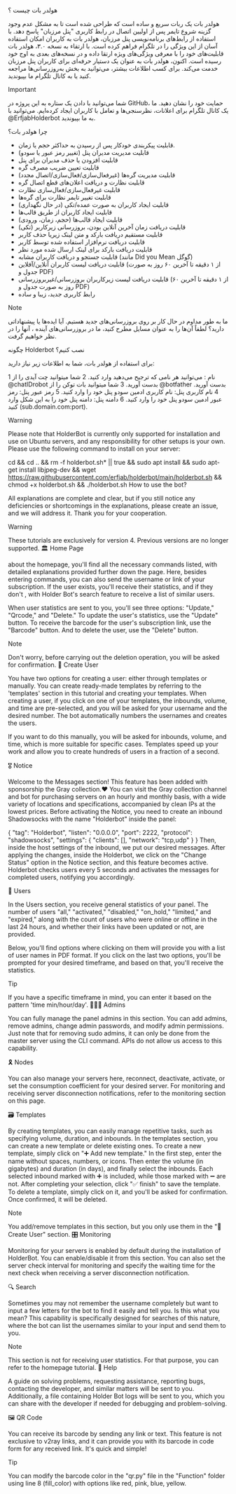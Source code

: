 هولدر بات چیست ؟

هولدر بات یک ربات سریع و ساده است که طراحی شده است تا به مشکل عدم وجود گزینه شروع تایمر پس از اولیین اتصال در رابط کاربری "پنل مرزبان" پاسخ دهد. با استفاده از رابط‌های برنامه‌نویسی پنل مرزبان، هولدر بات به کاربران امکان استفاده آسان از این ویژگی را در تلگرام فراهم کرده است. با ارتقاء به نسخه ۳.۰، هولدر بات قابلیت‌های خود را با معرفی ویژگی‌های ویژه ارتقا داده و در نسخه‌های بعدی به اوج خود رسیده است. اکنون، هولدر بات به عنوان یک دستیار حرفه‌ای برای کاربران پنل مرزبان خدمت می‌کند. برای کسب اطلاعات بیشتر، می‌توانید به بخش به‌روزرسانی‌ها مراجعه کنید یا به کانال تلگرام ما بپیوندید.

Important

شما می‌توانید با دادن یک ستاره به این پروژه در GitHub، حمایت خود را نشان دهید. ما یک کانال تلگرام برای اعلانات، نظرسنجی‌ها و تعامل با کاربران ایجاد کرده‌ایم. می‌توانید با @ErfjabHolderbot به ما بپیوندید.

چرا هولدر بات؟

- قابلیت پیکربندی خودکار پس از رسیدن به حداکثر حجم یا زمان.
- قابلیت مدیریت مدیران پنل (تغییر رمز عبور یا سودو)
- قابلیت افزودن یا حذف مدیران برای پنل
- قابلیت تعیین ضریب مصرف گره
- قابلیت مدیریت گره‌ها (غیرفعال‌سازی/فعال‌سازی/اتصال مجدد)
- قابلیت نظارت و دریافت اعلان‌های قطع اتصال گره
- قابلیت غیرفعال‌سازی/فعال‌سازی نظارت
- قابلیت تغییر تایمر نظارت برای گره‌ها
- قابلیت ایجاد کاربران به صورت عمده/تکی (در حال نگهداری)
- قابلیت ایجاد کاربران از طریق قالب‌ها
- قابلیت ایجاد قالب‌ها (حجم، زمان، ورودی)
- قابلیت دریافت زمان آخرین آنلاین بودن، بروزرسانی زیرکاربر (تکی)
- قابلیت مستقیم دریافت بارکد و متن لینک زیریا حذف کاربر
- قابلیت دریافت نرم‌افزار استفاده شده توسط کاربر
- قابلیت دریافت بارکد برای لینک ارسال شده مورد نظر
- قابلیت جستجو و دریافت کاربران مشابه (مانند Did you Mean گوگل)
- قابلیت دریافت لیست کاربران آنلاین/آفلاین (از ۱ دقیقه تا آخرین ۶۰ روز به صورت جدول و PDF)
- قابلیت دریافت لیست زیرکاربران بروزرسانی/غیربروزرسانی (از ۱ دقیقه تا آخرین ۶۰ روز به صورت جدول و PDF)
- رابط کاربری جدید، زیبا و ساده



Note

ما به ‌طور مداوم در حال کار بر روی بروزرسانی‌های جدید هستیم. آیا ایده‌ها یا پیشنهاداتی دارید؟ لطفاً آن‌ها را به عنوان مسایل مطرح کنید، ما در بروزرسانی‌های آینده ، آنها را در نظر خواهیم گرفت.

چگونه Holderbot نصب کنیم؟

برای استفاده از هولدر بات، شما به اطلاعات زیر نیاز دارید:

1 نام : می‌توانید هر نامی که ترجیح می‌دهید وارد کنید.
2 شما میتوانید چت آیدی را از @chatIDrobot بدست آورید.
3 شما میتوانید بات توکن را از @botfather بدست آورید.
4 نام کاربری پنل: نام کاربری ادمین سودو پنل خود را وارد کنید.
5 رمز عبور پنل: رمز عبور ادمین سودو پنل خود را وارد کنید.
6 دامنه پنل: دامنه پنل خود را به این شکل وارد کنید (sub.domain.com:port).

Warning

Please note that HolderBot is currently only supported for installation and use on Ubuntu servers, and any responsibility for other setups is your own.
Please use the following command to install on your server:

cd && cd .. && rm -f holderbot.sh* || true && sudo apt install && sudo apt-get install libjpeg-dev && wget https://raw.githubusercontent.com/erfjab/holderbot/main/holderbot.sh && chmod +x holderbot.sh && ./holderbot.sh
How to use the bot?

All explanations are complete and clear, but if you still notice any deficiencies or shortcomings in the explanations, please create an issue, and we will address it. Thank you for your cooperation.

Warning

These tutorials are exclusively for version 4. Previous versions are no longer supported.
🏛 Home Page

about the homepage, you'll find all the necessary commands listed, with detailed explanations provided further down the page. Here, besides entering commands, you can also send the username or link of your subscription. If the user exists, you'll receive their statistics, and if they don't , with Holder Bot's search feature to receive a list of similar users.

When user statistics are sent to you, you'll see three options: "Update," "Qrcode," and "Delete." To update the user's statistics, use the "Update" button. To receive the barcode for the user's subscription link, use the "Barcode" button. And to delete the user, use the "Delete" button.

Note

Don't worry, before carrying out the deletion operation, you will be asked for confirmation.
🚀 Create User

You have two options for creating a user: either through templates or manually. You can create ready-made templates by referring to the 'templates' section in this tutorial and creating your templates. When creating a user, if you click on one of your templates, the inbounds, volume, and time are pre-selected, and you will be asked for your username and the desired number. The bot automatically numbers the usernames and creates the users.

If you want to do this manually, you will be asked for inbounds, volume, and time, which is more suitable for specific cases. Templates speed up your work and allow you to create hundreds of users in a fraction of a second.

🎖 Notice

Welcome to the Messages section! This feature has been added with sponsorship the Gray collection.❤️ You can visit the Gray collection channel and bot for purchasing servers on an hourly and monthly basis, with a wide variety of locations and specifications, accompanied by clean IPs at the lowest prices. Before activating the Notice, you need to create an inbound Shadowsocks with the name "Holderbot" inside the panel:

{
  "tag": "Holderbot",
  "listen": "0.0.0.0",
  "port": 2222,
  "protocol": "shadowsocks",
  "settings": {
    "clients": [],
    "network": "tcp,udp"
  }
}
Then, inside the host settings of the inbound, we put our desired messages. After applying the changes, inside the Holderbot, we click on the "Change Status" option in the Notice section, and this feature becomes active. Holderbot checks users every 5 seconds and activates the messages for completed users, notifying you accordingly.

👤 Users

In the Users section, you receive general statistics of your panel. The number of users "all," "activated," "disabled," "on_hold," "limited," and "expired," along with the count of users who were online or offline in the last 24 hours, and whether their links have been updated or not, are provided.

Below, you'll find options where clicking on them will provide you with a list of user names in PDF format. If you click on the last two options, you'll be prompted for your desired timeframe, and based on that, you'll receive the statistics.

Tip

If you have a specific timeframe in mind, you can enter it based on the pattern 'time min/hour/day'.
👨🏻‍💻 Admins

You can fully manage the panel admins in this section. You can add admins, remove admins, change admin passwords, and modify admin permissions. Just note that for removing sudo admins, it can only be done from the master server using the CLI command. APIs do not allow us access to this capability.

🎗 Nodes

You can also manage your servers here, reconnect, deactivate, activate, or set the consumption coefficient for your desired server. For monitoring and receiving server disconnection notifications, refer to the monitoring section on this page.

🗃 Templates

By creating templates, you can easily manage repetitive tasks, such as specifying volume, duration, and inbounds. In the templates section, you can create a new template or delete existing ones. To create a new template, simply click on "➕ Add new template." In the first step, enter the name without spaces, numbers, or icons. Then enter the volume (in gigabytes) and duration (in days), and finally select the inbounds. Each selected inbound marked with ➕ is included, while those marked with ➖ are not. After completing your selection, click "✅ finish" to save the template. To delete a template, simply click on it, and you'll be asked for confirmation. Once confirmed, it will be deleted.

Note

You add/remove templates in this section, but you only use them in the "🚀 Create User" section.
🎛 Monitoring

Monitoring for your servers is enabled by default during the installation of HolderBot. You can enable/disable it from this section. You can also set the server check interval for monitoring and specify the waiting time for the next check when receiving a server disconnection notification.

🔍 Search

Sometimes you may not remember the username completely but want to input a few letters for the bot to find it easily and tell you. Is this what you mean? This capability is specifically designed for searches of this nature, where the bot can list the usernames similar to your input and send them to you.

Note

This section is not for receiving user statistics. For that purpose, you can refer to the homepage tutorial.
💬 Help

A guide on solving problems, requesting assistance, reporting bugs, contacting the developer, and similar matters will be sent to you. Additionally, a file containing Holder Bot logs will be sent to you, which you can share with the developer if needed for debugging and problem-solving.

🖼 QR Code

You can receive its barcode by sending any link or text. This feature is not exclusive to v2ray links, and it can provide you with its barcode in code form for any received link. It's quick and simple!

Tip

You can modify the barcode color in the "qr.py" file in the "Function" folder using line 8 (fill_color) with options like red, pink, blue, yellow.
